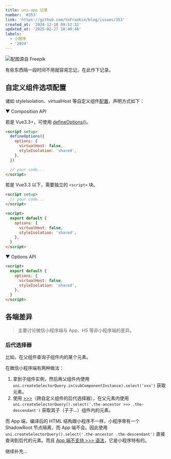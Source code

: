 ```yaml
---
title: uni-app 记录
number: '#353'
link: 'https://github.com/toFrankie/blog/issues/353'
created_at: '2024-12-10 09:52:31'
updated_at: '2025-02-27 10:40:46'
labels:
  - 小程序
  - '2024'
---
```


![配图源自 Freepik](https://cdn.jsdelivr.net/gh/toFrankie/blog@main/images/2024/12/1733795779961.jpg)

有些东西隔一段时间不用就容易忘记，在此作下记录。

## 自定义组件选项配置

诸如 styleIsolation、virtualHost 等自定义组件[配置](https://uniapp.dcloud.net.cn/tutorial/vue3-api.html#%E5%85%B6%E4%BB%96%E9%85%8D%E7%BD%AE)，声明方式如下：

▼ Composition API

若是 Vue3.3+，可使用 [defineOptions()](https://vuejs.org/api/sfc-script-setup.html#defineoptions)。

```html
<script setup>
  defineOptions({
    options: {
      virtualHost: false,
      styleIsolation: 'shared',
    },
  })

  // your code...
</script>
```

若是 Vue3.3 以下，需要独立的 `<script>` 块。

```html
<script setup>
  // your code...
</script>

<script>
  export default {
    options: {
      virtualHost: false,
      styleIsolation: 'shared',
    },
  }
</script>
```

▼ Options API

```html
<script>
  export default {
    options: {
      virtualHost: false,
      styleIsolation: 'shared',
    },
  }
</script>
```

## 各端差异

> 主要讨论微信小程序端与 App、H5 等非小程序端的差异。

### 后代选择器

比如，在父组件查询子组件内的某个元素。

在微信小程序端有两种做法：

1. 拿到子组件实例，然后再父组件内使用 `uni.createSelectorQuery.in(subComponentInstance).select('xxx')` 获取元素。
2. 使用 [>>>](https://developers.weixin.qq.com/miniprogram/dev/api/wxml/SelectorQuery.select.html#selector-%E8%AF%AD%E6%B3%95)（跨自定义组件的后代选择器），在父元素内使用 `uni.createSelectorQuery().select('.the-ancestor >>> .the-descendant')` 获取其子（子子...）组件内的元素。

而 App 端，编译后的 HTML 结构跟小程序不一样，小程序带有一个 ShadowRoot 节点隔离，而 App 端不会。因此使用 `uni.createSelectorQuery().select('.the-ancestor .the-descendant')` 直接查询到后代的元素。而且 [App 端不支持 >>> 语法](https://uniapp.dcloud.net.cn/api/ui/nodes-info.html#selectorquery-select)，它是小程序特有的。


继续补充...

